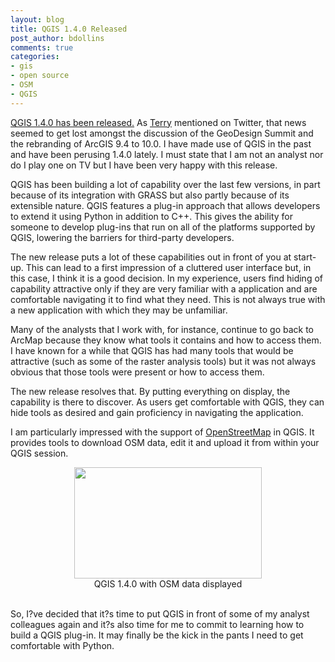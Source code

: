 ```yaml
---
layout: blog
title: QGIS 1.4.0 Released
post_author: bdollins
comments: true
categories:
- gis
- open source
- OSM
- QGIS
---
```


<a href="http://blog.qgis.org/node/142">QGIS 1.4.0 has been released.</a> As <a href="http://wherewithal1.wordpress.com/">Terry</a> mentioned on Twitter, that news seemed to get lost amongst the discussion of the GeoDesign Summit and the rebranding of ArcGIS 9.4 to 10.0. I have made use of QGIS in the past and have been perusing 1.4.0 lately. I must state that I am not an analyst nor do I play one on TV but I have been very happy with this release.<!--more-->

QGIS has been building a lot of capability over the last few versions, in part because of its integration with GRASS but also partly because of its extensible nature. QGIS features a plug-in approach that allows developers to extend it using Python in addition to C++. This gives the ability for someone to develop plug-ins that run on all of the platforms supported by QGIS, lowering the barriers for third-party developers.

The new release puts a lot of these capabilities out in front of you at start-up. This can lead to a first impression of a cluttered user interface but, in this case, I think it is a good decision. In my experience, users find hiding of capability attractive only if they are very familiar with a application and are comfortable navigating it to find what they need. This is not always true with a new application with which they may be unfamiliar.

Many of the analysts that I work with, for instance, continue to go back to ArcMap because they know what tools it contains and how to access them. I have known for a while that QGIS has had many tools that would be attractive (such as some of the raster analysis tools) but it was not always obvious that those tools were present or how to access them.

The new release resolves that. By putting everything on display, the capability is there to discover. As users get comfortable with QGIS, they can hide tools as desired and gain proficiency in navigating the application.


I am particularly impressed with the support of <a href="http://www.openstreetmap.org/">OpenStreetMap</a> in QGIS. It provides tools to download OSM data, edit it and upload it from within your QGIS session.

<div style="text-align:center;"><a href="http://geobabble.files.wordpress.com/2010/01/qgis1.png"><img alt="" height="178" src="http://geobabble.files.wordpress.com/2010/01/qgis1.png" title="QGIS 1.4.0" width="300" /></a><div style="text-align:center;font-size: 14px;">QGIS 1.4.0 with OSM data displayed<br/><br/></div></div>

So, I?ve decided that it?s time to put QGIS in front of some of my analyst colleagues again and it?s also time for me to commit to learning how to build a QGIS plug-in. It may finally be the kick in the pants I need to get comfortable with Python.